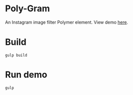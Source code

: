 # Poly-Gram

An Instagram image filter Polymer element. View demo 
[here](https://jontonsoup4.github.io/poly-gram/).

# Build

    gulp build
    
# Run demo

    gulp